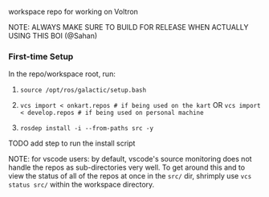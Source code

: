 workspace repo for working on Voltron

NOTE: ALWAYS MAKE SURE TO BUILD FOR RELEASE WHEN ACTUALLY USING THIS BOI (@Sahan)

### First-time Setup

In the repo/workspace root, run:


1) `source /opt/ros/galactic/setup.bash`

2) `vcs import < onkart.repos # if being used on the kart` OR `vcs import < develop.repos # if being used on personal machine`


3) `rosdep install -i --from-paths src -y`

TODO add step to run the install script

NOTE: for vscode users: by default, vscode's source monitoring does not handle the repos as sub-directories very well. To get around this and to view the status of all of the repos at once in the `src/` dir, shrimply use `vcs status src/` within the workspace directory.